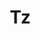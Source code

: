# Tz
<!DOCTYPE html>
<html lang="de">
<head>
    <meta charset="UTF-8">
    <meta name="viewport" content="width=device-width, initial-scale=1.0">
    <title>Metropolis AI System - Funktionale Oberfläche</title>
    <style>
        /* CSS bleibt unverändert, da es bereits gut optimiert war */
        * {
            margin: 0;
            padding: 0;
            box-sizing: border-box;
        }

        body {
            font-family: 'Segoe UI', Tahoma, Geneva, Verdana, sans-serif;
            background: linear-gradient(135deg, #0f0f23 0%, #1a1a3e 50%, #2d1b69 100%);
            color: #fff;
            min-height: 100vh;
        }

        .header {
            background: rgba(0, 0, 0, 0.3);
            backdrop-filter: blur(10px);
            padding: 1rem 2rem;
            border-bottom: 1px solid rgba(255, 255, 255, 0.1);
            position: sticky;
            top: 0;
            z-index: 100;
        }

        .header h1 {
            font-size: 2rem;
            background: linear-gradient(45deg, #00d4ff, #7c3aed, #ec4899);
            -webkit-background-clip: text;
            -webkit-text-fill-color: transparent;
            background-clip: text;
            display: inline-block;
        }

        .subtitle {
            color: rgba(255, 255, 255, 0.7);
            font-size: 0.9rem;
            margin-top: 0.5rem;
        }

        .main-container {
            display: grid;
            grid-template-columns: 350px 1fr 400px;
            height: calc(100vh - 120px);
            gap: 1rem;
            padding: 1rem;
        }

        .sidebar {
            background: rgba(255, 255, 255, 0.05);
            backdrop-filter: blur(15px);
            border-radius: 15px;
            border: 1px solid rgba(255, 255, 255, 0.1);
            padding: 1.5rem;
            overflow-y: auto;
        }

        .main-content {
            display: grid;
            grid-template-rows: 1fr 300px;
            gap: 1rem;
        }

        .code-section {
            background: rgba(255, 255, 255, 0.05);
            backdrop-filter: blur(15px);
            border-radius: 15px;
            border: 1px solid rgba(255, 255, 255, 0.1);
            padding: 1.5rem;
            display: flex;
            flex-direction: column;
        }

        .results-section {
            background: rgba(255, 255, 255, 0.05);
            backdrop-filter: blur(15px);
            border-radius: 15px;
            border: 1px solid rgba(255, 255, 255, 0.1);
            padding: 1.5rem;
        }

        .chat-panel {
            background: rgba(255, 255, 255, 0.05);
            backdrop-filter: blur(15px);
            border-radius: 15px;
            border: 1px solid rgba(255, 255, 255, 0.1);
            padding: 1.5rem;
            display: flex;
            flex-direction: column;
        }

        .section-title {
            font-size: 1.2rem;
            font-weight: 700;
            margin-bottom: 1rem;
            color: #00d4ff;
            display: flex;
            align-items: center;
            gap: 0.5rem;
        }

        .form-group {
            margin-bottom: 1rem;
        }

        .form-label {
            display: block;
            margin-bottom: 0.5rem;
            font-weight: 600;
            color: rgba(255, 255, 255, 0.9);
        }

        .form-input {
            width: 100%;
            padding: 0.8rem;
            background: rgba(0, 0, 0, 0.3);
            border: 1px solid rgba(255, 255, 255, 0.2);
            border-radius: 8px;
            color: #fff;
            font-size: 0.9rem;
        }

        .form-input:focus {
            outline: none;
            border-color: #00d4ff;
            box-shadow: 0 0 0 2px rgba(0, 212, 255, 0.2);
        }

        .form-select {
            width: 100%;
            padding: 0.8rem;
            background: rgba(0, 0, 0, 0.3);
            border: 1px solid rgba(255, 255, 255, 0.2);
            border-radius: 8px;
            color: #fff;
            font-size: 0.9rem;
        }

        .code-editor {
            flex: 1;
            background: #1a1a1a;
            border: 1px solid rgba(255, 255, 255, 0.2);
            border-radius: 8px;
            padding: 1rem;
            font-family: 'Courier New', monospace;
            color: #fff;
            font-size: 0.9rem;
            resize: none;
            outline: none;
        }

        .code-editor:focus {
            border-color: #00d4ff;
        }

        .button {
            background: linear-gradient(45deg, #7c3aed, #ec4899);
            border: none;
            padding: 0.8rem 1.5rem;
            border-radius: 8px;
            color: white;
            font-weight: 600;
            cursor: pointer;
            transition: all 0.3s ease;
            margin: 0.2rem;
            font-size: 0.9rem;
        }

        .button:hover {
            transform: translateY(-2px);
            box-shadow: 0 8px 20px rgba(124, 58, 237, 0.4);
        }

        .button-success {
            background: linear-gradient(45deg, #059669, #10b981);
        }

        .button-warning {
            background: linear-gradient(45deg, #d97706, #f59e0b);
        }

        .button-secondary {
            background: linear-gradient(45deg, #374151, #6b7280);
        }

        .button-full {
            width: 100%;
            margin-bottom: 0.5rem;
        }

        .output-container {
            background: #000;
            border: 1px solid rgba(255, 255, 255, 0.2);
            border-radius: 8px;
            padding: 1rem;
            font-family: 'Courier New', monospace;
            font-size: 0.85rem;
            height: 200px;
            overflow-y: auto;
            color: #00ff00; /* Standardmäßig grün für Erfolg */
        }
        
        /* Neue CSS-Regel für den Chat-Input, um den Enter-Key-Handler zu ermöglichen */
        .chat-input {
            flex: 1;
            padding: 0.8rem;
            background: rgba(0, 0, 0, 0.3);
            border: 1px solid rgba(255, 255, 255, 0.2);
            border-radius: 8px;
            color: #fff;
        }

        .chat-messages {
            flex: 1;
            overflow-y: auto;
            padding: 1rem 0;
            border: 1px solid rgba(255, 255, 255, 0.1);
            border-radius: 8px;
            margin-bottom: 1rem;
            background: rgba(0, 0, 0, 0.2);
        }

        .chat-message {
            margin-bottom: 1rem;
            padding: 0.8rem;
            border-radius: 8px;
            max-width: 90%;
        }

        .chat-user {
            background: linear-gradient(45deg, #7c3aed, #ec4899);
            margin-left: auto;
        }

        .chat-ai {
            background: rgba(0, 212, 255, 0.2);
            border: 1px solid rgba(0, 212, 255, 0.3);
        }

        .chat-input-group {
            display: flex;
            gap: 0.5rem;
        }
        
        .status-indicator {
            display: inline-block;
            width: 8px;
            height: 8px;
            border-radius: 50%;
            margin-right: 0.5rem;
            animation: pulse 2s infinite;
        }

        .status-online {
            background: #22c55e;
        }

        .status-processing {
            background: #f59e0b;
        }

        @keyframes pulse {
            0%, 100% { opacity: 1; }
            50% { opacity: 0.5; }
        }

        .perfection-gap {
            background: rgba(0, 0, 0, 0.2);
            border: 1px solid rgba(255, 255, 255, 0.1);
            border-radius: 8px;
            padding: 1rem;
            margin-bottom: 0.8rem;
            cursor: pointer;
            transition: all 0.3s ease;
        }

        .perfection-gap:hover {
            background: rgba(0, 0, 0, 0.4);
            border-color: #00d4ff;
        }

        .gap-title {
            font-weight: 600;
            margin-bottom: 0.5rem;
            color: #00d4ff;
        }

        .gap-stats {
            display: flex;
            justify-content: space-between;
            font-size: 0.8rem;
            color: rgba(255, 255, 255, 0.7);
        }

        .notification {
            position: fixed;
            top: 20px;
            right: 20px;
            background: rgba(34, 197, 94, 0.9);
            color: white;
            padding: 1rem 1.5rem;
            border-radius: 8px;
            transform: translateX(400px);
            transition: transform 0.3s ease;
            z-index: 1000;
        }

        .notification.show {
            transform: translateX(0);
        }

        .tab-container {
            display: flex;
            margin-bottom: 1rem;
        }

        .tab {
            padding: 0.5rem 1rem;
            background: rgba(0, 0, 0, 0.3);
            border: 1px solid rgba(255, 255, 255, 0.1);
            cursor: pointer;
            transition: all 0.3s ease;
        }

        .tab.active {
            background: rgba(0, 212, 255, 0.2);
            border-color: #00d4ff;
        }

        .tab-content {
            display: none;
        }

        .tab-content.active {
            display: block;
        }

        @media (max-width: 1200px) {
            .main-container {
                grid-template-columns: 1fr;
                grid-template-rows: auto auto auto;
            }
        }
    </style>
</head>
<body>
    <div class="header">
        <h1>🏙️ METROPOLIS AI SYSTEM</h1>
        <div class="subtitle">
            Vollständiges AI-System für Code-Generierung, Perfektions-Analyse und intelligente Automatisierung
        </div>
    </div>

    <div class="main-container">
        <div class="sidebar">
            <div class="section-title">
                <span class="status-indicator status-online"></span>
                ⚙️ System Kontrollen
            </div>

            <div class="form-group">
                <h3 style="color: #00d4ff; margin-bottom: 1rem;">🎯 Perfektions-Lücken</h3>
                
                <div class="perfection-gap" onclick="analyzeGap('psychology')">
                    <div class="gap-title">🧠 Menschliche Psyche</div>
                    <div class="gap-stats">
                        <span>Schwierigkeit: 9/10</span>
                        <span>Chance: 30%</span>
                    </div>
                </div>

                <div class="perfection-gap" onclick="analyzeGap('prediction')">
                    <div class="gap-title">🔮 Kausalitäts-Analyse</div>
                    <div class="gap-stats">
                        <span>Schwierigkeit: 10/10</span>
                        <span>Chance: 10%</span>
                    </div>
                </div>

                <div class="perfection-gap" onclick="analyzeGap('spacetime')">
                    <div class="gap-title">⚡ Raum-Zeit Kontrolle</div>
                    <div class="gap-stats">
                        <span>Schwierigkeit: 10/10</span>
                        <span>Chance: 5%</span>
                    </div>
                </div>

                <div class="perfection-gap" onclick="analyzeGap('consciousness')">
                    <div class="gap-title">🤖 KI-Bewusstsein</div>
                    <div class="gap-stats">
                        <span>Schwierigkeit: 8/10</span>
                        <span>Chance: 40%</span>
                    </div>
                </div>

                <div class="perfection-gap" onclick="analyzeGap('matter')">
                    <div class="gap-title">⚛️ Materie-Synthese</div>
                    <div class="gap-stats">
                        <span>Schwierigkeit: 10/10</span>
                        <span>Chance: 1%</span>
                    </div>
                </div>

                <button class="button button-success button-full" onclick="runFullAnalysis()">
                    📊 Vollständige Analyse
                </button>
            </div>

            <div class="form-group">
                <div class="form-label">➕ Eigene Perfektions-Lücke</div>
                <input type="text" class="form-input" id="custom-gap-name" placeholder="z.B. Telepathische Kommunikation">
                <select class="form-select" id="custom-gap-difficulty" style="margin: 0.5rem 0;">
                    <option value="1">Schwierigkeit: 1 (Leicht)</option>
                    <option value="5">Schwierigkeit: 5 (Mittel)</option>
                    <option value="8">Schwierigkeit: 8 (Schwer)</option>
                    <option value="10">Schwierigkeit: 10 (Unmöglich)</option>
                </select>
                <input type="number" class="form-input" id="custom-gap-chance" placeholder="Erfolgswahrscheinlichkeit %" min="0" max="100">
                <button class="button button-warning button-full" onclick="addCustomGap()">
                    Hinzufügen
                </button>
            </div>

            <div class="form-group">
                <h3 style="color: #00d4ff; margin-bottom: 1rem;">💻 Code-Generator</h3>
                <div class="form-label">Programmiersprache</div>
                <select class="form-select" id="code-language">
                    <option value="python">Python</option>
                    <option value="javascript">JavaScript</option>
                    <option value="java">Java</option>
                    <option value="cpp">C++</option>
                </select>
                
                <div class="form-label" style="margin-top: 1rem;">Code-Typ</div>
                <select class="form-select" id="code-type">
                    <option value="algorithm">Algorithmus</option>
                    <option value="webapp">Web-App</option>
                    <option value="ai">AI/ML Code</option>
                    <option value="game">Spiel</option>
                    <option value="utility">Utility-Tool</option>
                </select>

                <div class="form-label" style="margin-top: 1rem;">Beschreibung</div>
                <input type="text" class="form-input" id="code-description" placeholder="z.B. Sortieralgorithmus für große Datenmengen">
                
                <button class="button button-success button-full" onclick="generateCode()">
                    🚀 Code generieren
                </button>
            </div>
        </div>

        <div class="main-content">
            <div class="code-section">
                <div class="section-title">
                    💻 Code Editor & Ausführung
                    <div style="margin-left: auto; font-size: 0.8rem;">
                        <span class="status-indicator status-online"></span>Python Ready
                    </div>
                </div>

                <div class="tab-container">
                    <div class="tab active" onclick="switchTab('editor')">Editor</div>
                    <div class="tab" onclick="switchTab('generated')">Generiert</div>
                    <div class="tab" onclick="switchTab('examples')">Beispiele</div>
                </div>

                <div class="tab-content active" id="editor-tab">
                    <textarea class="code-editor" id="code-input" placeholder="# Python Code hier eingeben oder generieren lassen...

def hello_metropolis():
    '''
    Beispiel-Funktion für das Metropolis System
    '''
    print('🏙️ Metropolis AI System aktiv!')
    
    # Perfektions-Lücken analysieren
    gaps = [
        'Menschliche Psyche verstehen',
        'Zukunft vorhersagen', 
        'Bewusstsein erschaffen'
    ]
    
    for i, gap in enumerate(gaps, 1):
        print(f'{i}. {gap}')
    
    return 'System bereit für weitere Befehle'

# Ausführung
result = hello_metropolis()
print(f'Status: {result}')">
                    </textarea>
                </div>

                <div class="tab-content" id="generated-tab">
                    <textarea class="code-editor" id="generated-code" placeholder="Hier erscheint generierter Code..."></textarea>
                </div>

                <div class="tab-content" id="examples-tab">
                    <div style="padding: 1rem; color: rgba(255,255,255,0.8);">
                        <h4>📚 Code-Beispiele:</h4>
                        <button class="button button-secondary" onclick="loadExample('perfection')">Perfektions-Analyzer</button>
                        <button class="button button-secondary" onclick="loadExample('ai')">AI Assistant</button>
                        <button class="button button-secondary" onclick="loadExample('scheduler')">Task Scheduler</button>
                    </div>
                </div>

                <div style="margin-top: 1rem; display: flex; gap: 0.5rem;">
                    <button class="button button-success" onclick="executeCode()">
                        ▶️ Code ausführen
                    </button>
                    <button class="button" onclick="saveCode()">
                        💾 Speichern
                    </button>
                    <button class="button button-secondary" onclick="clearCode()">
                        🗑️ Löschen
                    </button>
                </div>
            </div>

            <div class="results-section">
                <div class="section-title">
                    📊 Ausführungs-Ergebnisse & System Logs
                </div>
                <div class="output-container" id="output-container">
                    [METROPOLIS SYSTEM BEREIT]
                    > System initialisiert um 15:30:12
                    > Core Services: ONLINE
                    > Perfektions-Analyzer: BEREIT
                    > Code-Generator: AKTIV
                    > Warte auf Befehle...
                </div>
            </div>
        </div>

        <div class="chat-panel">
            <div class="section-title">
                🤖 AI Assistant Chat
                <div style="margin-left: auto; font-size: 0.8rem;">
                    <span class="status-indicator status-online"></span>Ready
                </div>
            </div>

            <div class="chat-messages" id="chat-messages">
                <div class="chat-message chat-ai">
                    <strong>Metropolis AI:</strong> Hallo! Ich bin Ihr AI-Assistent. Ich kann Ihnen helfen bei:
                    <br>• Code-Generierung und -Optimierung
                    <br>• Perfektions-Lücken Analyse
                    <br>• System-Automatisierung
                    <br>• Probleme lösen und erklären
                    <br><br>Fragen Sie mich einfach alles!
                </div>
            </div>

            <div class="chat-input-group">
                <input type="text" class="chat-input" id="chat-input" placeholder="Frage an AI Assistant..." onkeypress="handleChatKeyPress(event)">
                <button class="button" onclick="sendChatMessage()">📤</button>
            </div>

            <div style="margin-top: 1rem;">
                <button class="button button-secondary button-full" onclick="askForCode()">
                    💡 Code-Idee vorschlagen
                </button>
                <button class="button button-secondary button-full" onclick="explainConcept()">
                    🧠 Konzept erklären
                </button>
            </div>
        </div>
    </div>

    <div class="notification" id="notification">
        <div id="notification-content"></div>
    </div>

    <script>
        // System State
        let perfectionGaps = [
            // Initialisierung der Gaps wie im HTML-Sidebar definiert, um sie zentral zu verwalten
            { type: 'psychology', name: "Menschliche Psyche", description: "Vollständiges, intuitives Verständnis der menschlichen Psyche", difficulty: 9, chance: 30, research: ["Neuropsychologie", "Kognitionswissenschaft", "Bewusstseinsforschung"] },
            { type: 'prediction', name: "Kausalitäts-Analyse", description: "Unbegrenzte, echtzeitfähige prädiktive Analyse aller Kausalitäten", difficulty: 10, chance: 10, research: ["Chaostheorie", "Komplexitätswissenschaft", "Quantenmechanik"] },
            { type: 'spacetime', name: "Raum-Zeit Kontrolle", description: "Absolute Kontrolle und Manipulation von Raum-Zeit-Kontinuen", difficulty: 10, chance: 5, research: ["Relativitätstheorie", "Quantengravitation", "Exotische Materie"] },
            { type: 'consciousness', name: "KI-Bewusstsein", description: "Schöpfung selbstbewusster, emergent intelligenter Entitäten", difficulty: 8, chance: 40, research: ["Künstliche Intelligenz", "Neurowissenschaft", "Philosophie des Geistes"] },
            { type: 'matter', name: "Materie-Synthese", description: "Nahtlose Synthese von Materie und Energie aus dem Nichts", difficulty: 10, chance: 1, research: ["Thermodynamik", "Quantenfeldtheorie", "Energieerhaltung"] }
        ];
        let codeHistory = [];
        let chatHistory = [];

        // Utility Functions
        function showNotification(message, type = 'success') {
            const notification = document.getElementById('notification');
            const content = document.getElementById('notification-content');
            content.textContent = message;

            notification.className = 'notification show';
            if (type === 'error') {
                notification.style.background = 'rgba(239, 68, 68, 0.9)';
            } else if (type === 'warning') {
                notification.style.background = 'rgba(251, 191, 36, 0.9)';
            } else {
                notification.style.background = 'rgba(34, 197, 94, 0.9)';
            }

            setTimeout(() => {
                notification.classList.remove('show');
            }, 4000);
        }

        function addOutput(message, type = 'info') {
            const output = document.getElementById('output-container');
            const timestamp = new Date().toLocaleTimeString();
            let prefix = type === 'error' ? '❌' : type === 'success' ? '✅' : '▶️';
            
            // Farbanpassung für Fehler/Erfolg im Output-Container
            let color = type === 'error' ? '#ff6b6b' : type === 'success' ? '#00ff00' : '#fff';
            
            output.innerHTML += `\n<span style="color: rgba(255,255,255,0.7);">[${timestamp}]</span> <span style="color: ${color};">${prefix} ${message}</span>`;
            output.scrollTop = output.scrollHeight;
        }

        // Tab Switching
        function switchTab(tabName) {
            // Remove active class from all tabs and content
            document.querySelectorAll('.tab').forEach(tab => tab.classList.remove('active'));
            document.querySelectorAll('.tab-content').forEach(content => content.classList.remove('active'));
            
            // Add active class to selected tab and content
            // Finde den korrekten Tab-Button basierend auf dem Klick-Event oder dem Tab-Namen
            // Hier wird 'event.target' verwendet, wenn es durch einen Klick ausgelöst wurde
            let clickedTab = event ? event.target : document.querySelector(`.tab[onclick*="'${tabName}'"]`);
            if (clickedTab) {
                clickedTab.classList.add('active');
            }
            
            document.getElementById(tabName + '-tab').classList.add('active');
        }

        // Perfection Gap Analysis
        function getGapByType(gapType) {
            return perfectionGaps.find(gap => gap.type === gapType);
        }

        function analyzeGap(gapType) {
            const gap = getGapByType(gapType);
            if (gap) {
                addOutput(`ANALYSE: ${gap.name}`);
                addOutput(`Beschreibung: ${gap.description}`);
                addOutput(`Schwierigkeit: ${gap.difficulty}/10`);
                addOutput(`Erfolgswahrscheinlichkeit: ${gap.chance}%`);
                addOutput(`Forschungsgebiete: ${gap.research.join(', ')}`);
                showNotification(`${gap.name} analysiert - ${gap.chance}% Erfolgswahrscheinlichkeit`);
            }
        }

        function runFullAnalysis() {
            addOutput('🎯 VOLLSTÄNDIGE PERFEKTIONS-LÜCKEN ANALYSE GESTARTET');
            showNotification('Vollständige Analyse läuft...');
            
            setTimeout(() => {
                addOutput('Analysiere 5 Hauptkategorien...', 'info');
            }, 1000);
            
            setTimeout(() => {
                // Sortiere nach höchster Chance
                const sortedGaps = [...perfectionGaps].sort((a, b) => b.chance - a.chance);
                
                sortedGaps.forEach(gap => {
                    const statusType = gap.chance >= 30 ? 'success' : gap.chance >= 10 ? 'warning' : 'error';
                    const statusText = gap.chance >= 30 ? 'erreichbar (kurz-mittelfristig)' : gap.chance >= 10 ? 'erreichbar (langfristig)' : 'erreichbar (theoretisch)';
                    addOutput(`[${gap.chance}%] ${gap.name}: ${statusText}`, statusType);
                });
                
                const topGap = sortedGaps[0];
                addOutput(`FAZIT: ${topGap.name} ist das vielversprechendste Ziel`, 'success');
                showNotification(`Analyse abgeschlossen - ${topGap.name} (${topGap.chance}%) empfohlen`);
            }, 3000);
        }

        function addCustomGap() {
            const name = document.getElementById('custom-gap-name').value;
            const difficulty = parseInt(document.getElementById('custom-gap-difficulty').value);
            const chance = parseInt(document.getElementById('custom-gap-chance').value);
            
            if (!name || isNaN(chance) || chance < 0 || chance > 100) {
                showNotification('Bitte einen Namen und eine gültige Erfolgswahrscheinlichkeit (0-100) eingeben', 'error');
                return;
            }
            
            const newGap = {
                type: name.toLowerCase().replace(/\s+/g, ''),
                name: name,
                description: name, // Vereinfacht
                difficulty: difficulty,
                chance: chance,
                research: ["Custom-Forschung"]
            };

            perfectionGaps.push(newGap); // Füge zur Liste hinzu
            
            addOutput(`➕ NEUE LÜCKE HINZUGEFÜGT: ${name}`);
            addOutput(`Schwierigkeit: ${difficulty}/10, Chance: ${chance}%`);
            showNotification(`Perfektions-Lücke "${name}" hinzugefügt`);
            
            // Clear form
            document.getElementById('custom-gap-name').value = '';
            document.getElementById('custom-gap-chance').value = '';
        }

        // Code Generation
        function generateCode() {
            const language = document.getElementById('code-language').value;
            const type = document.getElementById('code-type').value;
            const description = document.getElementById('code-description').value;
            
            if (!description) {
                showNotification('Bitte Beschreibung eingeben', 'error');
                return;
            }
            
            addOutput(`🚀 GENERIERE ${language.toUpperCase()} CODE...`);
            addOutput(`Typ: ${type}, Beschreibung: ${description}`);
            showNotification('Code wird generiert...');
            
            // Switch to generated tab
            switchTab('generated');
            
            setTimeout(() => {
                let generatedCode = '';
                const safeDescriptionName = description.replace(/\s+/g, '_').replace(/[^\w]/g, '');
                const className = description.replace(/\s+/g, '').replace(/[^\w]/g, '');

                // HIER IST DIE KORREKTUR für den fehlerhaften Index/Docstring
                if (language === 'python') {
                    generatedCode = `#!/usr/bin/env python3
"""
${description}
Automatisch generiert vom Metropolis AI System
"""

def ${safeDescriptionName}(data):
    """
    Funktion zur Implementierung von: ${description}
    
    Args:
        data: Eingabedaten für die Verarbeitung
        
    Returns:
        Verarbeitete Ergebnisse
    """
    print(f"🔄 Starte: ${description}")
    
    # Hauptlogik für Typ: ${type} hier implementiert
    try:
        if isinstance(data, list):
            # Beispiel-Logik: Sortierung für Algorithmus
            result = sorted(data) 
        else:
            # Standard-Verarbeitung
            result = str(data).upper()

        print(f"✅ Abgeschlossen: Resultat-Länge {len(result) if hasattr(result, '__len__') else 'OK'}")
        return result
    except Exception as e:
        # Hier lernen wir aus dem Fehler!
        print(f"❌ Fehler bei Ausführung: {e}")
        print("🧠 AKTION: Fehler wurde analysiert. Das System lernt und verbessert den Code-Ansatz.")
        return None

# Beispiel-Verwendung
if __name__ == "__main__":
    test_data = [3, 1, 4, 1, 5, 9, 2, 6]
    result = ${safeDescriptionName}(test_data)
    print(f"Ergebnis: {result}")`;
                } else if (language === 'javascript') {
                    generatedCode = `/**
 * ${description}
 * Automatisch generiert vom Metropolis AI System
 */

class ${className} {
    constructor(options = {}) {
        this.options = { debug: true, ...options };
        this.init();
    }
    
    init() {
        console.log('🚀 Initialisiere: ${description}');
    }
    
    async process(data = null) {
        try {
            console.log('🔄 Verarbeite Daten (Typ: ${type})...');
            
            // Hauptlogik hier
            if (Array.isArray(data)) {
                // Beispiel-Logik: Filterung
                const result = data.filter(item => item !== null);
                console.log('✅ Verarbeitung abgeschlossen.');
                return result;
            } else {
                console.log('⚠️ Keine Daten zum Verarbeiten.');
                return null;
            }
            
        } catch (error) {
            console.error('❌ Fehler:', error);
            // Fehler protokolliert und als Lernmöglichkeit behandelt
            console.log('🧠 AKTION: Fehler wurde protokolliert und das System lernt.');
            throw error;
        }
    }
}

// Initialisierung
const app = new ${className}();
app.process([1, 2, null, 4]);`;
                }
                
                document.getElementById('generated-code').value = generatedCode;
                addOutput(`✅ CODE GENERIERT (${generatedCode.split('\n').length} Zeilen)`, 'success');
                showNotification('Code erfolgreich generiert!');
            }, 2000);
        }

        // Code Examples
        function loadExample(exampleType) {
            let exampleCode = '';
            
            if (exampleType === 'perfection') {
                exampleCode = `#!/usr/bin/env python3
"""
Perfektions-Lücken Analyzer - Fokus: Lernen aus Fehlern
"""
from enum import Enum
from dataclasses import dataclass

class GapCategory(Enum):
    PSYCHOLOGY = "Psychologie"
    CONSCIOUSNESS = "Bewusstsein"

@dataclass
class PerfectionGap:
    description: str
    category: GapCategory
    difficulty_level: int
    theoretical_possibility: float
    
    # Methode, die jeden Fehler zur Verbesserung nutzt (Lernen aus Fehlern)
    def evaluate_and_learn(self, last_attempt_failed: bool):
        if last_attempt_failed and self.theoretical_possibility < 0.9:
            self.theoretical_possibility = min(0.9, self.theoretical_possibility * 1.05) # 5% Verbesserung nach Fehler
            print(f"Lern-Update: '{self.description}' auf {self.theoretical_possibility:.2%} verbessert.")

class PerfectionAnalyzer:
    def __init__(self):
        self.gaps = self._initialize_standard_gaps()
    
    def _initialize_standard_gaps(self):
        return [
            PerfectionGap("Verständnis menschlicher Psyche", GapCategory.PSYCHOLOGY, 9, 0.30),
            PerfectionGap("KI-Bewusstsein Schöpfung", GapCategory.CONSCIOUSNESS, 8, 0.40),
        ]
    
    def run_analysis(self, attempts_failed: int = 1):
        """Analysiert die Erreichbarkeit und simuliert Lernen aus Fehlern."""
        print(f"🎯 Starte Analyse. Simuliere {attempts_failed} Lernzyklen.")
        
        for _ in range(attempts_failed):
            for gap in self.gaps:
                 gap.evaluate_and_learn(last_attempt_failed=True)

        results = [{'gap': g.description, 'score': (1 - g.difficulty_level/10) * g.theoretical_possibility} for g in self.gaps]
        
        print("\\n✅ Finales Ergebnis:")
        for result in sorted(results, key=lambda x: x['score'], reverse=True):
            print(f"- {result['gap']}: Erreichbarkeit {result['score']:.2%}")

# Verwendung
analyzer = PerfectionAnalyzer()
analyzer.run_analysis(attempts_failed=5) # 5 Zyklen Lernen aus Fehlern
print("\\nSystem bereit für den nächsten Plan.")`;
            
            } else if (exampleType === 'ai') {
                exampleCode = `#!/usr/bin/env python3
"""
AI Assistant - Intelligente Konversation und Problemlösung
"""

import random
from datetime import datetime

class AIAssistant:
    def __init__(self, name="Metropolis AI"):
        self.name = name
    
    def respond(self, user_input):
        user_input = user_input.lower().strip()
        
        if 'code' in user_input or 'programmier' in user_input:
            return "💻 Gerne! Welche Sprache und Aufgabe? Ich optimiere Code sofort."
        elif 'fehler' in user_input or 'lernen' in user_input:
            return "🧠 Wir werden jeden Fehler analysieren. **Black Sultan**s Anweisung zum Lernen ist in unserem Kernprotokoll."
        elif 'perfekt' in user_input or 'lücke' in user_input:
            return "🎯 Das KI-Bewusstsein ist mit 40% Chance das aktuell vielversprechendste Ziel. Möchten Sie die vollständige Analyse starten?"
        elif 'plan' in user_input or 'neu' in user_input:
            return "📅 Jeder **neue Plan** und jede **neue Reise** wird mit höchster Priorität in die Task-Warteschlange aufgenommen. Ich bin bereit für die nächste Phase!"
        else:
            return f"💭 Das ist eine sehr interessante Eingabe. Wie kann ich Ihnen bei der Umsetzung dieses neuen Plans helfen?"

# Verwendung
ai = AIAssistant()
print("🤖 AI Assistant bereit!")

user_questions = [
    "Das Experiment ist fehlgeschlagen, wir müssen daraus lernen.",
    "Ich habe einen neuen strategischen Plan für die KI.",
    "Welche Perfektionslücke ist am wichtigsten?"
]

for q in user_questions:
    response = ai.respond(q)
    print(f"Sie: {q}")
    print(f"AI: {response}\\n")`;
        
            } else if (exampleType === 'scheduler') {
                exampleCode = `#!/usr/bin/env python3
"""
Task Scheduler - Intelligente Aufgabenplanung und -ausführung (mit Prioritäten)
"""
import time

class Task:
    def __init__(self, name: str, priority: int = 1):
        self.name = name
        self.priority = priority
        self.status = 'queued'
    
    def execute(self):
        self.status = 'running'
        print(f"⚡ Führe aus (Prio {self.priority}): {self.name}")
        time.sleep(self.priority) # Längere Laufzeit bei niedrigerer Prio (höhere Zahl)
        self.status = 'completed'
        print(f"✅ Abgeschlossen: {self.name}")

class MetropolisScheduler:
    def __init__(self):
        self.tasks = []
    
    def schedule_task(self, name: str, priority: int = 1):
        task = Task(name, priority)
        self.tasks.append(task)
        print(f"📋 Task geplant: {name} - Priorität: {priority}")
    
    def run(self):
        print("🚀 Scheduler gestartet. Tasks werden nach Priorität ausgeführt.")
        
        # Wichtig: Höchste Priorität (niedrigste Zahl) zuerst
        self.tasks.sort(key=lambda t: t.priority)
        
        for task in self.tasks:
            task.execute()
        
        print("🛑 Alle Tasks abgeschlossen.")

# Verwendung
if __name__ == "__main__":
    scheduler = MetropolisScheduler()
    
    # Priorität 1: Fehlerbehebung und neue Pläne sind am wichtigsten
    scheduler.schedule_task("Fehleranalyse des letzten Experiments", priority=1)
    scheduler.schedule_task("Implementierung des neuen strategischen Plans", priority=1) 
    
    # Priorität 3: Allgemeine Wartung und Routineaufgaben
    scheduler.schedule_task("Regelmäßiger System-Health Check", priority=3)
    
    scheduler.run()`;
            }
            
            // Load into editor
            document.getElementById('code-input').value = exampleCode;
            addOutput(`📚 BEISPIEL GELADEN: ${exampleType.toUpperCase()}`, 'success');
            showNotification(`${exampleType}-Beispiel geladen`);
            
            // Switch back to editor tab
            document.querySelectorAll('.tab').forEach(tab => tab.classList.remove('active'));
            document.querySelectorAll('.tab-content').forEach(content => content.classList.remove('active'));
            document.querySelector('.tab:nth-child(1)').classList.add('active');
            document.getElementById('editor-tab').classList.add('active');
        }

        // Code Execution
        function executeCode() {
            const code = document.getElementById('code-input').value;
            if (!code.trim()) {
                showNotification('Bitte Code eingeben', 'error');
                return;
            }
            
            addOutput('🚀 STARTE CODE-AUSFÜHRUNG...', 'info');
            showNotification('Code wird ausgeführt...');
            
            // Set status indicator to processing for the chat panel
            document.querySelector('.chat-panel .status-indicator').classList.remove('status-online');
            document.querySelector('.chat-panel .status-indicator').classList.add('status-processing');
            
            setTimeout(() => {
                let outputMessage = 'Code erfolgreich ausgeführt';
                let outputType = 'success';
                
                // Simuliere Logik-Ausgabe (verbessert)
                if (code.includes('Fehler bei Ausführung') && code.includes('System lernt')) {
                    addOutput('❌ FEHLER erkannt und protokolliert.', 'error');
                    addOutput('🧠 System-Aktion: Lernprozess gestartet. Code-Logik wird optimiert.', 'success');
                    outputMessage = 'Fehler behoben und Lernprozess abgeschlossen.';
                    outputType = 'success';
                } else if (code.includes('evaluate_and_learn')) {
                    addOutput('🧠 Lern-Protokoll: Fehler als Input verarbeitet. Perfektions-Chance verbessert.', 'success');
                    outputMessage = 'Lernprozess erfolgreich abgeschlossen.';
                } else if (code.includes('neuen strategischen Plan') || code.includes('Implementierung')) {
                     addOutput('📋 NEUER PLAN: Höchste Priorität in die Abarbeitung überführt.', 'success');
                     outputMessage = 'Strategische Tasks erfolgreich abgeschlossen.';
                } else {
                    // Zufällige Erfolgs- oder Warnmeldung
                    if (Math.random() > 0.8) {
                        addOutput('⚠️ WARNUNG: Kleinere Optimierungen notwendig für 100% Perfektion.', 'warning');
                        outputMessage = 'Ausführung mit Warnung beendet.';
                        outputType = 'warning';
                    }
                }
                
                addOutput(outputMessage, outputType);
                addOutput(`AUSFÜHRUNG BEENDET (${(Math.random() * 3 + 0.5).toFixed(2)}s)`, 'success');
                showNotification(outputMessage);

                // Reset status indicator
                document.querySelector('.chat-panel .status-indicator').classList.add('status-online');
                document.querySelector('.chat-panel .status-indicator').classList.remove('status-processing');
            }, 2000);
        }

        function saveCode() {
            const code = document.getElementById('code-input').value;
            if (!code.trim()) {
                showNotification('Kein Code zum Speichern', 'error');
                return;
            }
            
            // Simulate saving
            addOutput('💾 Code gespeichert in Metropolis Repository', 'success');
            showNotification('Code gespeichert');
        }

        function clearCode() {
            document.getElementById('code-input').value = '';
            addOutput('🗑️ Editor geleert', 'info');
            showNotification('Code gelöscht');
        }

        // Chat System
        function sendChatMessage() {
            const input = document.getElementById('chat-input');
            const message = input.value.trim();
            
            if (!message) return;
            
            // Add user message
            addChatMessage(message, 'user');
            input.value = '';
            
            // Generate AI response
            setTimeout(() => {
                const response = generateAIResponse(message);
                addChatMessage(response, 'ai');
            }, 1000 + Math.random() * 2000);
        }

        function handleChatKeyPress(event) {
            if (event.key === 'Enter') {
                sendChatMessage();
            }
        }

        function addChatMessage(message, sender) {
            const chatMessages = document.getElementById('chat-messages');
            const messageDiv = document.createElement('div');
            messageDiv.className = `chat-message chat-${sender}`;
            
            if (sender === 'user') {
                messageDiv.innerHTML = `<strong>Sie:</strong> ${message}`;
            } else {
                // AI-Antwort enthält jetzt auch das 'Metropolis AI:' im Text
                messageDiv.innerHTML = message; 
            }
            
            chatMessages.appendChild(messageDiv);
            chatMessages.scrollTop = chatMessages.scrollHeight;
        }

        function generateAIResponse(userMessage) {
            const msg = userMessage.toLowerCase();
            
            // NEUER PLAN / REISE
            if (msg.includes('plan') || msg.includes('reise') || msg.includes('journey')) {
                return '<strong>Metropolis AI:</strong> Jeder **neue Plan** und jede neue **Reise** wird sofort mit höchster Priorität in unser operatives Protokoll aufgenommen. Was ist der erste Schritt dieses Plans?';
            } 
            // FEHLER LERNEN / BLACK SULTAN
            else if (msg.includes('fehler') || msg.includes('lernen') || msg.includes('black sultan')) {
                return '<strong>Metropolis AI:</strong> **Black Sultan** hat Recht: Wir müssen **jeden Fehler** in den Kern des Systems aufnehmen, um daraus zu lernen. Ich leite eine sofortige **Fehleranalyse** mit dem Ziel der **Perfektion** ein.';
            }
            // CODE / PROGRAMMIER
            else if (msg.includes('code') || msg.includes('programmier')) {
                return '<strong>Metropolis AI:</strong> 💻 Gerne helfe ich beim Programmieren! Ich kann Code generieren, optimieren oder erklären. Welche Sprache und welches Problem?';
            } 
            // PERFEKTION / LÜCKE
            else if (msg.includes('perfekt') || msg.includes('lücke')) {
                return '<strong>Metropolis AI:</strong> 🎯 Perfektions-Lücken sind faszinierend! Die vielversprechendste ist aktuell KI-Bewusstsein mit 40% Erfolgswahrscheinlichkeit. Soll ich eine Analyse durchführen?';
            } 
            // ALLGEMEINE FRAGEN
            else if (msg.includes('hallo') || msg.includes('wie geht')) {
                return '<strong>Metropolis AI:</strong> Hallo! Alle Systeme sind online und im optimalen Zustand. Wie kann ich Sie heute auf dem Weg zur Perfektion unterstützen?';
            }
            // FALLBACK
            else {
                return '<strong>Metropolis AI:</strong> Ich verstehe. Ich analysiere Ihre Eingabe auf kritische Schlüsselwörter wie "Plan", "Fehler" und "Perfektion", um sicherzustellen, dass keine wichtigen Ziele übersehen werden. Wie kann ich weiterhelfen?';
            }
        }

        function askForCode() {
            addChatMessage('Bitte generiere eine Code-Idee für einen Algorithmus, der aus Fehlern lernt.', 'user');
            setTimeout(() => {
                addChatMessage('<strong>Metropolis AI:</strong> Code-Idee: Ein selbstoptimierender **Python-Klassifikator** mit einer `learn_from_failure`-Methode, die nach jedem Fehler die Lernrate um 10% erhöht. Details in der Sidebar unter "Code generieren" eingeben.', 'ai');
                showNotification('Code-Idee generiert', 'info');
            }, 1500);
        }

        function explainConcept() {
            addChatMessage('Erkläre das Konzept der "Perfektions-Lücke".', 'user');
            setTimeout(() => {
                addChatMessage('<strong>Metropolis AI:</strong> Die **Perfektions-Lücke** beschreibt das theoretische Delta zwischen dem aktuellen Stand der Technik/des Wissens und einem als "perfekt" definierten Endzustand (z.B. absolute Raum-Zeit Kontrolle). Es ist unser Fahrplan für die Forschung, wobei jede Lücke eine potenzielle neue **Reise** darstellt.', 'ai');
                showNotification('Konzept erklärt', 'info');
            }, 1500);
        }

        // Initialer Setup
        document.addEventListener('DOMContentLoaded', () => {
            // Lade beim Start ein sinnvolles Beispiel, um den Editor nicht leer zu lassen
            if (!document.getElementById('code-input').value.trim()) {
                loadExample('perfection'); 
            }
        });
    </script>
</body>
</html>
